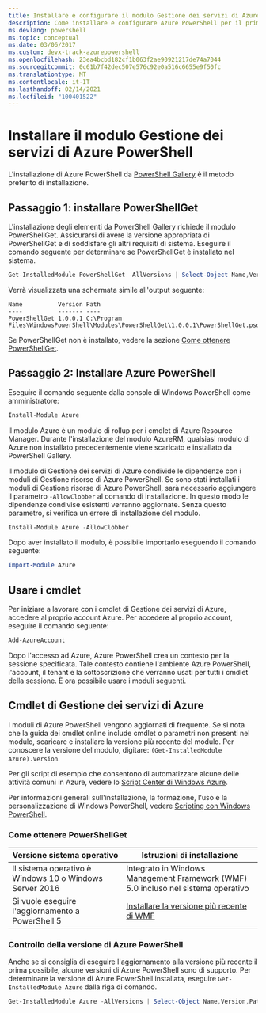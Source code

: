 ```yaml
---
title: Installare e configurare il modulo Gestione dei servizi di Azure PowerShell | Documenti di Microsoft
description: Come installare e configurare Azure PowerShell per il primo uso.
ms.devlang: powershell
ms.topic: conceptual
ms.date: 03/06/2017
ms.custom: devx-track-azurepowershell
ms.openlocfilehash: 23ea4bcbd182cf1b063f2ae90921217de74a7044
ms.sourcegitcommit: 0c61b7f42dec507e576c92e0a516c6655e9f50fc
ms.translationtype: MT
ms.contentlocale: it-IT
ms.lasthandoff: 02/14/2021
ms.locfileid: "100401522"
---
```

# <a name="installing-the-azure-powershell-service-management-module"></a>Installare il modulo Gestione dei servizi di Azure PowerShell

L'installazione di Azure PowerShell da [PowerShell Gallery](https://www.powershellgallery.com/) è il metodo preferito di installazione.

## <a name="step-1-install-powershellget"></a>Passaggio 1: installare PowerShellGet

L'installazione degli elementi da PowerShell Gallery richiede il modulo PowerShellGet. Assicurarsi di avere la versione appropriata di PowerShellGet e di soddisfare gli altri requisiti di sistema. Eseguire il comando seguente per determinare se PowerShellGet è installato nel sistema.

```powershell
Get-InstalledModule PowerShellGet -AllVersions | Select-Object Name,Version,Path
```

Verrà visualizzata una schermata simile all'output seguente:

```output
Name          Version Path
----          ------- ----
PowerShellGet 1.0.0.1 C:\Program Files\WindowsPowerShell\Modules\PowerShellGet\1.0.0.1\PowerShellGet.psd1
```

Se PowerShellGet non è installato, vedere la sezione [Come ottenere PowerShellGet](#how-to-get-powershellget).

## <a name="step-2-install-azure-powershell"></a>Passaggio 2: Installare Azure PowerShell

Eseguire il comando seguente dalla console di Windows PowerShell come amministratore:

```powershell
Install-Module Azure
```

Il modulo Azure è un modulo di rollup per i cmdlet di Azure Resource Manager. Durante l'installazione del modulo AzureRM, qualsiasi modulo di Azure non installato precedentemente viene scaricato e installato da PowerShell Gallery.

Il modulo di Gestione dei servizi di Azure condivide le dipendenze con i moduli di Gestione risorse di Azure PowerShell. Se sono stati installati i moduli di Gestione risorse di Azure PowerShell, sarà necessario aggiungere il parametro `-AllowClobber` al comando di installazione. In questo modo le dipendenze condivise esistenti verranno aggiornate. Senza questo parametro, si verifica un errore di installazione del modulo.

```powershell
Install-Module Azure -AllowClobber
```

Dopo aver installato il modulo, è possibile importarlo eseguendo il comando seguente:

```powershell
Import-Module Azure
```

## <a name="to-use-the-cmdlets"></a>Usare i cmdlet

Per iniziare a lavorare con i cmdlet di Gestione dei servizi di Azure, accedere al proprio account Azure. Per accedere al proprio account, eseguire il comando seguente:

```powershell
Add-AzureAccount
```

Dopo l'accesso ad Azure, Azure PowerShell crea un contesto per la sessione specificata. Tale contesto contiene l'ambiente Azure PowerShell, l'account, il tenant e la sottoscrizione che verranno usati per tutti i cmdlet della sessione. È ora possibile usare i moduli seguenti.

## <a name="azure-service-management-cmdlets"></a>Cmdlet di Gestione dei servizi di Azure

I moduli di Azure PowerShell vengono aggiornati di frequente. Se si nota che la guida dei cmdlet online include cmdlet o parametri non presenti nel modulo, scaricare e installare la versione più recente del modulo. Per conoscere la versione del modulo, digitare: `(Get-InstalledModule Azure).Version`.

Per gli script di esempio che consentono di automatizzare alcune delle attività comuni in Azure, vedere lo [Script Center di Windows Azure](https://www.windowsazure.com/documentation/scripts/).

Per informazioni generali sull'installazione, la formazione, l'uso e la personalizzazione di Windows PowerShell, vedere [Scripting con Windows PowerShell](/powershell/scripting/learn/ps101/00-introduction).

### <a name="how-to-get-powershellget"></a>Come ottenere PowerShellGet

|Versione sistema operativo|Istruzioni di installazione|
|---|---|
|Il sistema operativo è Windows 10 o Windows Server 2016|Integrato in Windows Management Framework (WMF) 5.0 incluso nel sistema operativo|
|Si vuole eseguire l'aggiornamento a PowerShell 5|[Installare la versione più recente di WMF](https://www.microsoft.com/download/details.aspx?id=54616)|

<div id="helpmechoose"/>

### <a name="checking-the-version-of-azure-powershell"></a>Controllo della versione di Azure PowerShell

Anche se si consiglia di eseguire l'aggiornamento alla versione più recente il prima possibile, alcune versioni di Azure PowerShell sono di supporto. Per determinare la versione di Azure PowerShell installata, eseguire `Get-InstalledModule Azure` dalla riga di comando.

```powershell
Get-InstalledModule Azure -AllVersions | Select-Object Name,Version,Path
```
